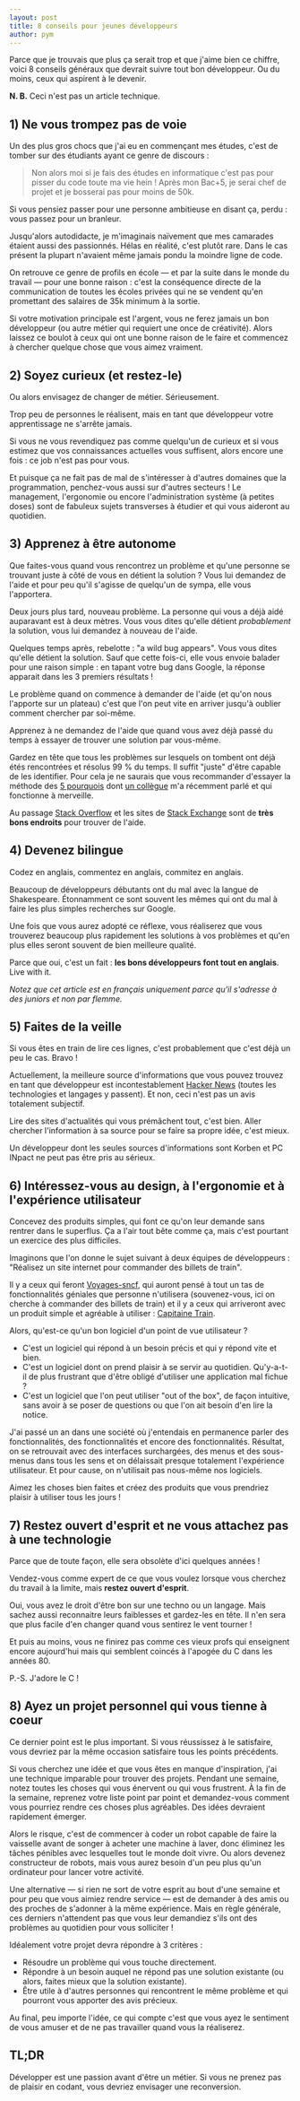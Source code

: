 ```yaml
---
layout: post
title: 8 conseils pour jeunes développeurs
author: pym
---
```


Parce que je trouvais que plus ça serait trop et que j'aime bien ce chiffre, voici 8 conseils généraux que devrait suivre tout bon développeur. Ou du moins, ceux qui aspirent à le devenir.

**N. B.** Ceci n'est pas un article technique.

## 1) Ne vous trompez pas de voie

Un des plus gros chocs que j'ai eu en commençant mes études, c'est de tomber sur des étudiants ayant ce genre de discours :

> Non alors moi si je fais des études en informatique c'est pas pour pisser du code toute ma vie hein ! Après mon Bac+5, je serai chef de projet et je bosserai pas pour moins de 50k.

Si vous pensiez passer pour une personne ambitieuse en disant ça, perdu : vous passez pour un branleur.

Jusqu'alors autodidacte, je m'imaginais naïvement que mes camarades étaient aussi des passionnés. Hélas en réalité, c'est plutôt rare. Dans le cas présent la plupart n'avaient même jamais pondu la moindre ligne de code.

On retrouve ce genre de profils en école — et par la suite dans le monde du travail — pour une bonne raison : c'est la conséquence directe de la communication de toutes les écoles privées qui ne se vendent qu'en promettant des salaires de 35k minimum à la sortie.

Si votre motivation principale est l'argent, vous ne ferez jamais un bon développeur (ou autre métier qui requiert une once de créativité). Alors laissez ce boulot à ceux qui ont une bonne raison de le faire et commencez à chercher quelque chose que vous aimez vraiment.

## 2) Soyez curieux (et restez-le)

Ou alors envisagez de changer de métier. Sérieusement.

Trop peu de personnes le réalisent, mais en tant que développeur votre apprentissage ne s'arrête jamais.

Si vous ne vous revendiquez pas comme quelqu'un de curieux et si vous estimez que vos connaissances actuelles vous suffisent, alors encore une fois : ce job n'est pas pour vous.

Et puisque ça ne fait pas de mal de s'intéresser à d'autres domaines que la programmation, penchez-vous aussi sur d'autres secteurs ! Le management, l'ergonomie ou encore l'administration système (à petites doses) sont de fabuleux sujets transverses à étudier et qui vous aideront au quotidien.

## 3) Apprenez à être autonome

Que faites-vous quand vous rencontrez un problème et qu'une personne se trouvant juste à côté de vous en détient la solution ? Vous lui demandez de l'aide et pour peu qu'il s'agisse de quelqu'un de sympa, elle vous l'apportera.

Deux jours plus tard, nouveau problème. La personne qui vous a déjà aidé auparavant est à deux mètres. Vous vous dites qu'elle détient *probablement* la solution, vous lui demandez à nouveau de l'aide.

Quelques temps après, rebelotte : "a wild bug appears". Vous vous dites qu'elle détient la solution. Sauf que cette fois-ci, elle vous envoie balader pour une raison simple : en tapant votre bug dans Google, la réponse apparait dans les 3 premiers résultats !

Le problème quand on commence à demander de l'aide (et qu'on nous l'apporte sur un plateau) c'est que l'on peut vite en arriver jusqu'à oublier comment chercher par soi-même.

Apprenez à ne demandez de l'aide que quand vous avez déjà passé du temps à essayer de trouver une solution par vous-même.

Gardez en tête que tous les problèmes sur lesquels on tombent ont déjà étés rencontrées et résolus 99 % du temps. Il suffit "juste" d'être capable de les identifier. Pour cela je ne saurais que vous recommander d'essayer la méthode des [5 pourquois](http://en.wikipedia.org/wiki/5_Whys) dont [un collègue](http://twitter.com/mikaelrandy) m'a récemment parlé et qui fonctionne à merveille.

Au passage [Stack Overflow](http://stackoverflow.com/) et les sites de [Stack Exchange](http://stackexchange.com/sites) sont de **très bons endroits** pour trouver de l'aide.

## 4) Devenez bilingue

Codez en anglais, commentez en anglais, commitez en anglais.

Beaucoup de développeurs débutants ont du mal avec la langue de Shakespeare. Étonnamment ce sont souvent les mêmes qui ont du mal à faire les plus simples recherches sur Google.

Une fois que vous aurez adopté ce réflexe, vous réaliserez que vous trouverez beaucoup plus rapidement les solutions à vos problèmes et qu'en plus elles seront souvent de bien meilleure qualité.

Parce que oui, c'est un fait : **les bons développeurs font tout en anglais**. Live with it.

*Notez que cet article est en français uniquement parce qu'il s'adresse à des juniors et non par flemme.*

## 5) Faites de la veille

Si vous êtes en train de lire ces lignes, c'est probablement que c'est déjà un peu le cas. Bravo !

Actuellement, la meilleure source d'informations que vous pouvez trouvez en tant que développeur est incontestablement [Hacker News](http://news.ycombinator.com/) (toutes les technologies et langages y passent).  Et non, ceci n'est pas un avis totalement subjectif.

Lire des sites d'actualités qui vous prémâchent tout, c'est bien. Aller chercher l'information à sa source pour se faire sa propre idée, c'est mieux.

Un développeur dont les seules sources d'informations sont Korben et PC INpact ne peut pas être pris au sérieux.

## 6) Intéressez-vous au design, à l'ergonomie et à l'expérience utilisateur

Concevez des produits simples, qui font ce qu'on leur demande sans rentrer dans le superflus. Ça a l'air tout bête comme ça, mais c'est pourtant un exercice des plus difficiles.

Imaginons que l'on donne le sujet suivant à deux équipes de développeurs : "Réalisez un site internet pour commander des billets de train".

Il y a ceux qui feront [Voyages-sncf](http://www.voyages-sncf.com/), qui auront pensé à tout un tas de fonctionnalités géniales que personne n'utilisera (souvenez-vous, ici on cherche à commander des billets de train) et il y a ceux qui arriveront avec un produit simple et agréable à utiliser : [Capitaine Train](http://www.capitainetrain.com/).

Alors, qu'est-ce qu'un bon logiciel d'un point de vue utilisateur ?

- C'est un logiciel qui répond à un besoin précis et qui y répond vite et bien.
- C'est un logiciel dont on prend plaisir à se servir au quotidien. Qu'y-a-t-il de plus frustrant que d'être obligé d'utiliser une application mal fichue ?
- C'est un logiciel que l'on peut utiliser "out of the box", de façon intuitive, sans avoir à se poser de questions ou que l'on ait besoin d'en lire la notice.

J'ai passé un an dans une société où j'entendais en permanence parler des fonctionnalités, des fonctionnalités et encore des fonctionnalités. Résultat, on se retrouvait avec des interfaces surchargées, des menus et des sous-menus dans tous les sens et on délaissait presque totalement l'expérience utilisateur. Et pour cause, on n'utilisait pas nous-même nos logiciels.

Aimez les choses bien faites et créez des produits que vous prendriez plaisir à utiliser tous les jours !

## 7) Restez ouvert d'esprit et ne vous attachez pas à une technologie

Parce que de toute façon, elle sera obsolète d'ici quelques années !

Vendez-vous comme expert de ce que vous voulez lorsque vous cherchez du travail à la limite, mais **restez ouvert d'esprit**.

Oui, vous avez le droit d'être bon sur une techno ou un langage. Mais sachez aussi reconnaitre leurs faiblesses et gardez-les en tête. Il n'en sera que plus facile d'en changer quand vous sentirez le vent tourner !

Et puis au moins, vous ne finirez pas comme ces vieux profs qui enseignent encore aujourd'hui mais qui semblent coincés à l'apogée du C dans les années 80.

P.-S. J'adore le C !

## 8) Ayez un projet personnel qui vous tienne à coeur

Ce dernier point est le plus important. Si vous réussissez à le satisfaire, vous devriez par la même occasion satisfaire tous les points précédents.

Si vous cherchez une idée et que vous êtes en manque d'inspiration, j'ai une technique imparable pour trouver des projets. Pendant une semaine, notez toutes les choses qui vous énervent ou qui vous frustrent. À la fin de la semaine, reprenez votre liste point par point et demandez-vous comment vous pourriez rendre ces choses plus agréables. Des idées devraient rapidement émerger.

Alors le risque, c'est de commencer à coder un robot capable de faire la vaisselle avant de songer à acheter une machine à laver, donc éliminez les tâches pénibles avec lesquelles tout le monde doit vivre. Ou alors devenez constructeur de robots, mais vous aurez besoin d'un peu plus qu'un ordinateur pour lancer votre activité.

Une alternative — si rien ne sort de votre esprit au bout d'une semaine et pour peu que vous aimiez rendre service — est de demander à des amis ou des proches de s'adonner à la même expérience. Mais en règle générale, ces derniers n'attendent pas que vous leur demandiez s'ils ont des problèmes au quotidien pour vous solliciter !

Idéalement votre projet devra répondre à 3 critères :

- Résoudre un problème qui vous touche directement.
- Répondre à un besoin auquel ne répond pas une solution existante (ou alors, faites mieux que la solution existante).
- Être utile à d'autres personnes qui rencontrent le même problème et qui pourront vous apporter des avis précieux.

Au final, peu importe l'idée, ce qui compte c'est que vous ayez le sentiment de vous amuser et de ne pas travailler quand vous la réaliserez.

## TL;DR

Développer est une passion avant d'être un métier. Si vous ne prenez pas de plaisir en codant, vous devriez envisager une reconversion.
